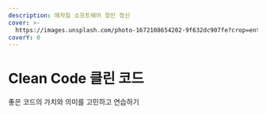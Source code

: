 ```yaml
---
description: 애자일 소프트웨어 장인 정신
cover: >-
  https://images.unsplash.com/photo-1672108654202-9f632dc907fe?crop=entropy&cs=tinysrgb&fm=jpg&ixid=MnwxOTcwMjR8MHwxfHJhbmRvbXx8fHx8fHx8fDE2NzM3MzIyNjQ&ixlib=rb-4.0.3&q=80
coverY: 0
---
```


# Clean Code 클린 코드

좋은 코드의 가치와 의미를 고민하고 연습하기
